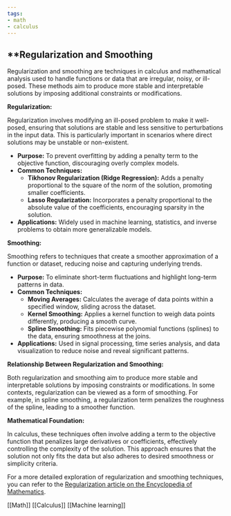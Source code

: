 ```yaml
---
tags:
- math
- calculus
---
```


## **Regularization and Smoothing

Regularization and smoothing are techniques in calculus and mathematical analysis used to handle functions or data that are irregular, noisy, or ill-posed. These methods aim to produce more stable and interpretable solutions by imposing additional constraints or modifications.

**Regularization:**

Regularization involves modifying an ill-posed problem to make it well-posed, ensuring that solutions are stable and less sensitive to perturbations in the input data. This is particularly important in scenarios where direct solutions may be unstable or non-existent.

- **Purpose:** To prevent overfitting by adding a penalty term to the objective function, discouraging overly complex models.
- **Common Techniques:**
    - **Tikhonov Regularization (Ridge Regression):** Adds a penalty proportional to the square of the norm of the solution, promoting smaller coefficients.
    - **Lasso Regularization:** Incorporates a penalty proportional to the absolute value of the coefficients, encouraging sparsity in the solution.
- **Applications:** Widely used in machine learning, statistics, and inverse problems to obtain more generalizable models.

**Smoothing:**

Smoothing refers to techniques that create a smoother approximation of a function or dataset, reducing noise and capturing underlying trends.

- **Purpose:** To eliminate short-term fluctuations and highlight long-term patterns in data.
- **Common Techniques:**
    - **Moving Averages:** Calculates the average of data points within a specified window, sliding across the dataset.
    - **Kernel Smoothing:** Applies a kernel function to weigh data points differently, producing a smooth curve.
    - **Spline Smoothing:** Fits piecewise polynomial functions (splines) to the data, ensuring smoothness at the joins.
- **Applications:** Used in signal processing, time series analysis, and data visualization to reduce noise and reveal significant patterns.

**Relationship Between Regularization and Smoothing:**

Both regularization and smoothing aim to produce more stable and interpretable solutions by imposing constraints or modifications. In some contexts, regularization can be viewed as a form of smoothing. For example, in spline smoothing, a regularization term penalizes the roughness of the spline, leading to a smoother function.

**Mathematical Foundation:**

In calculus, these techniques often involve adding a term to the objective function that penalizes large derivatives or coefficients, effectively controlling the complexity of the solution. This approach ensures that the solution not only fits the data but also adheres to desired smoothness or simplicity criteria.

For a more detailed exploration of regularization and smoothing techniques, you can refer to the [Regularization article on the Encyclopedia of Mathematics](https://encyclopediaofmath.org/wiki/Regularization).

[[Math]]  [[Calculus]]   [[Machine learning]]